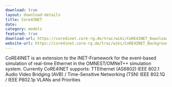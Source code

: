 ```yaml
---
download: true
layout: download-details
title: Core4INET
date:
category: models
featured: true
download-url: https://core4inet.core-rg.de/trac/wiki/CoRE4INET_Download
website-url: https://core4inet.core-rg.de/trac/wiki/CoRE4INET_Background
---
```


CoRE4INET is an extension to the INET-Framework for the event-based simulation of real-time Ethernet in the OMNEST/OMNeT++ simulation system. Currently CoRE4INET supports:
  TTEthernet (AS6802)
  IEEE 802.1 Audio Video Bridging (AVB) / Time-Sensitive Networking (TSN)
  IEEE 802.1Q / IEEE P802.1p VLANs and Priorities

